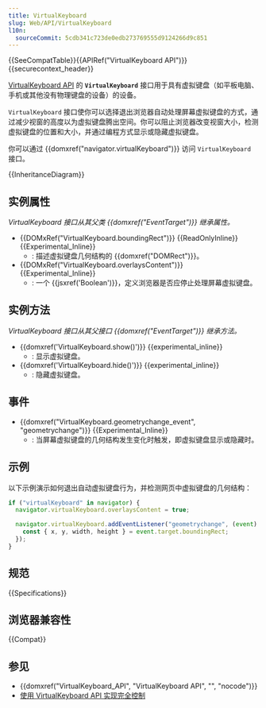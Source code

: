 ```yaml
---
title: VirtualKeyboard
slug: Web/API/VirtualKeyboard
l10n:
  sourceCommit: 5cdb341c723de0edb273769555d9124266d9c851
---
```


{{SeeCompatTable}}{{APIRef("VirtualKeyboard API")}}{{securecontext_header}}

[VirtualKeyboard API](/zh-CN/docs/Web/API/VirtualKeyboard_API) 的 **`VirtualKeyboard`** 接口用于具有虚拟键盘（如平板电脑、手机或其他没有物理键盘的设备）的设备。

`VirtualKeyboard` 接口使你可以选择退出浏览器自动处理屏幕虚拟键盘的方式，通过减少视窗的高度以为虚拟键盘腾出空间。你可以阻止浏览器改变视窗大小，检测虚拟键盘的位置和大小，并通过编程方式显示或隐藏虚拟键盘。

你可以通过 {{domxref("navigator.virtualKeyboard")}} 访问 `VirtualKeyboard` 接口。

{{InheritanceDiagram}}

## 实例属性

_VirtualKeyboard 接口从其父类 {{domxref("EventTarget")}} 继承属性。_

- {{DOMxRef("VirtualKeyboard.boundingRect")}} {{ReadOnlyInline}} {{Experimental_Inline}}
  - : 描述虚拟键盘几何结构的 {{domxref("DOMRect")}}。
- {{DOMxRef("VirtualKeyboard.overlaysContent")}} {{Experimental_Inline}}
  - : 一个 {{jsxref('Boolean')}}，定义浏览器是否应停止处理屏幕虚拟键盘。

## 实例方法

_VirtualKeyboard 接口从其父接口 {{domxref("EventTarget")}} 继承方法。_

- {{domxref('VirtualKeyboard.show()')}} {{experimental_inline}}
  - : 显示虚拟键盘。
- {{domxref('VirtualKeyboard.hide()')}} {{experimental_inline}}
  - : 隐藏虚拟键盘。

## 事件

- {{domxref("VirtualKeyboard.geometrychange_event", "geometrychange")}} {{Experimental_Inline}}
  - : 当屏幕虚拟键盘的几何结构发生变化时触发，即虚拟键盘显示或隐藏时。

## 示例

以下示例演示如何退出自动虚拟键盘行为，并检测网页中虚拟键盘的几何结构：

```js
if ("virtualKeyboard" in navigator) {
  navigator.virtualKeyboard.overlaysContent = true;

  navigator.virtualKeyboard.addEventListener("geometrychange", (event) => {
    const { x, y, width, height } = event.target.boundingRect;
  });
}
```

## 规范

{{Specifications}}

## 浏览器兼容性

{{Compat}}

## 参见

- {{domxref("VirtualKeyboard_API", "VirtualKeyboard API", "", "nocode")}}
- [使用 VirtualKeyboard API 实现完全控制](https://developer.chrome.com/docs/web-platform/virtual-keyboard/)
